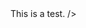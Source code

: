 <!DOCTYPE html>
<html>
<head>
	<title>Earl P. Bellinger</title>
</head>
<body>
This is a test.
</body>
</html>
/>
